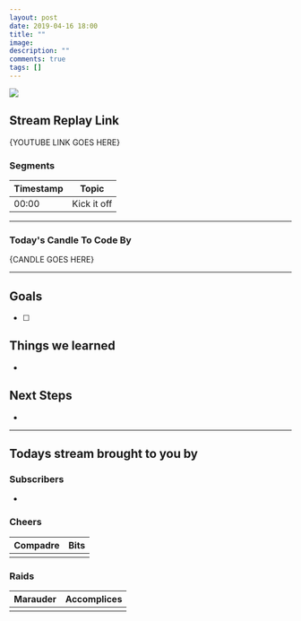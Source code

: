 ```yaml
---
layout: post
date: 2019-04-16 18:00
title: ""
image:
description: ""
comments: true
tags: []
---
```


<img src="{{page.image}}"/>

## Stream Replay Link

{YOUTUBE LINK GOES HERE}

<!--more-->

### Segments

| Timestamp | Topic             |
| ---       | ---               |
| 00:00     | Kick it off       |


---

### Today's Candle To Code By

{CANDLE GOES HERE}

---


## Goals

- [ ]


## Things we learned

-


## Next Steps

-

---

## Todays stream brought to you by

### Subscribers

-

### Cheers

| Compadre      | Bits      |
| ---           | ---       |
|               |           |

### Raids

| Marauder      | Accomplices   |
| ---           | ---           |
|               |               |
